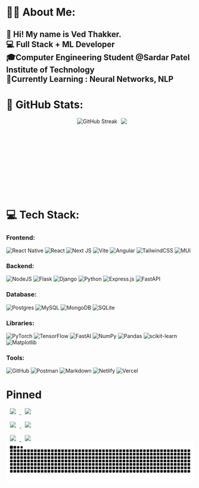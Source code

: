 # 👨‍💻 About Me:
<h2 align="left">
  👋 Hi! My name is Ved Thakker.<br>
  💻 Full Stack + ML Developer<br>
  🎓Computer Engineering Student @Sardar Patel Institute of Technology<br>
  🔭Currently Learning : Neural Networks, NLP </h2>
  
# 🚀 GitHub Stats:
<div align="center">
  <div style="display: flex; justify-content: center; align-items: flex-start; gap: 10; flex-wrap: wrap;">
  <img hspace="10" src="https://streak-stats.demolab.com?user=godfather979&theme=blue-green" alt="GitHub Streak" style="height: 200px;" />
  <img src="https://github-readme-stats.vercel.app/api/top-langs/?username=godfather979&layout=compact&theme=blue-green&size_weight=0.5&count_weight=0.5" style="height: 200px;" />
</div>
</div>

# 💻 Tech Stack:
### Frontend:
![React Native](https://img.shields.io/badge/react_native-%2320232a.svg?style=flat&logo=react&logoColor=%2361DAFB) ![React](https://img.shields.io/badge/react-%2320232a.svg?style=flat&logo=react&logoColor=%2361DAFB) ![Next JS](https://img.shields.io/badge/Next-black?style=flat&logo=next.js&logoColor=white)  ![Vite](https://img.shields.io/badge/vite-%23646CFF.svg?style=flat&logo=vite&logoColor=white) ![Angular](https://img.shields.io/badge/angular-%23DD0031.svg?style=flat&logo=angular&logoColor=white) ![TailwindCSS](https://img.shields.io/badge/tailwindcss-%2338B2AC.svg?style=flat&logo=tailwind-css&logoColor=white) ![MUI](https://img.shields.io/badge/MUI-%230081CB.svg?style=flat&logo=mui&logoColor=white)
### Backend: 
![NodeJS](https://img.shields.io/badge/node.js-6DA55F?style=flat&logo=node.js&logoColor=white) ![Flask](https://img.shields.io/badge/flask-%23000.svg?style=flat&logo=flask&logoColor=white)  ![Django](https://img.shields.io/badge/django-%23092E20.svg?style=flat&logo=django&logoColor=white) ![Python](https://img.shields.io/badge/python-3670A0?style=flat&logo=python&logoColor=ffdd54) ![Express.js](https://img.shields.io/badge/express.js-%23404d59.svg?style=flat&logo=express&logoColor=%2361DAFB) ![FastAPI](https://img.shields.io/badge/FastAPI-005571?style=flat&logo=fastapi) 
### Database: 
![Postgres](https://img.shields.io/badge/postgres-%23316192.svg?style=flat&logo=postgresql&logoColor=white) ![MySQL](https://img.shields.io/badge/mysql-4479A1.svg?style=flat&logo=mysql&logoColor=white) ![MongoDB](https://img.shields.io/badge/MongoDB-%234ea94b.svg?style=flat&logo=mongodb&logoColor=white) ![SQLite](https://img.shields.io/badge/sqlite-%2307405e.svg?style=flat&logo=sqlite&logoColor=white) 
### Libraries:
![PyTorch](https://img.shields.io/badge/PyTorch-%23EE4C2C.svg?style=flat&logo=PyTorch&logoColor=white)  ![TensorFlow](https://img.shields.io/badge/TensorFlow-%23FF6F00.svg?style=flat&logo=TensorFlow&logoColor=white) ![FastAI](https://img.shields.io/badge/FastAI-%23ffffff.svg?style=flat&logo=PyTorch&logoColor=black) ![NumPy](https://img.shields.io/badge/numpy-%23013243.svg?style=flat&logo=numpy&logoColor=white) ![Pandas](https://img.shields.io/badge/pandas-%23150458.svg?style=flat&logo=pandas&logoColor=white) ![scikit-learn](https://img.shields.io/badge/scikit--learn-%23F7931E.svg?style=flat&logo=scikit-learn&logoColor=white) ![Matplotlib](https://img.shields.io/badge/Matplotlib-%23ffffff.svg?style=flat&logo=Matplotlib&logoColor=black) 
### Tools:
![GitHub](https://img.shields.io/badge/github-%23121011.svg?style=flat&logo=github&logoColor=white) ![Postman](https://img.shields.io/badge/Postman-FF6C37?style=flat&logo=postman&logoColor=white)
 ![Markdown](https://img.shields.io/badge/markdown-%23000000.svg?style=flat&logo=markdown&logoColor=white)  ![Netlify](https://img.shields.io/badge/netlify-%230D9488.svg?style=flat&logo=netlify&logoColor=#00C7B7) ![Vercel](https://img.shields.io/badge/vercel-%23000000.svg?style=flat&logo=vercel&logoColor=white)  
# Pinned
<a href="https://github.com/godfather979/F1-Analytics-and-ML">
  <img width="400" hspace="10" src="https://github-readme-stats.vercel.app/api/pin/?username=godfather979&repo=F1-Analytics-and-ML&theme=github_dark" />
</a>
<a href="https://github.com/godfather979/SafeQuest">
  <img width="400" hspace="10" src="https://github-readme-stats.vercel.app/api/pin/?username=godfather979&repo=SafeQuest&theme=github_dark" />
</a>

<br>
<br>

<a href="https://github.com/godfather979/Founder-Flow">
  <img width="400" hspace="10" src="https://github-readme-stats.vercel.app/api/pin/?username=godfather979&repo=Founder-Flow&theme=github_dark" />
</a>
<a href="https://github.com/godfather979/What-a-mess">
  <img width="400" hspace="10" src="https://github-readme-stats.vercel.app/api/pin/?username=godfather979&repo=What-a-mess&theme=github_dark" />
</a>

<br>
<br>

<a href="https://github.com/godfather979/Samuhik-Sankalp">
  <img width="400" hspace="10" src="https://github-readme-stats.vercel.app/api/pin/?username=godfather979&repo=Samuhik-Sankalp&theme=github_dark" />
</a>
<a href="https://github.com/godfather979/SportSync">
  <img width="400" hspace="10" src="https://github-readme-stats.vercel.app/api/pin/?username=godfather979&repo=SportSync&theme=github_dark" />
</a>


<img src="https://raw.githubusercontent.com/godfather979/godfather979/output/snake.svg" alt="Snake animation" />


